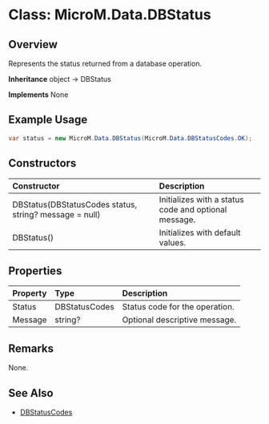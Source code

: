 # Class: MicroM.Data.DBStatus
## Overview
Represents the status returned from a database operation.

**Inheritance**
object -> DBStatus

**Implements**
None

## Example Usage
```csharp
var status = new MicroM.Data.DBStatus(MicroM.Data.DBStatusCodes.OK);
```
## Constructors
| Constructor | Description |
|:------------|:-------------|
| DBStatus(DBStatusCodes status, string? message = null) | Initializes with a status code and optional message. |
| DBStatus() | Initializes with default values. |

## Properties
| Property | Type | Description |
|:------------|:-------------|:-------------|
| Status | DBStatusCodes | Status code for the operation. |
| Message | string? | Optional descriptive message. |

## Remarks
None.

## See Also
- [DBStatusCodes](../DBStatusCodes/index.md)
